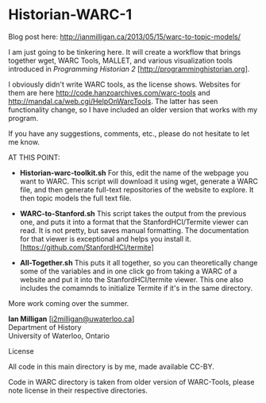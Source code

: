 Historian-WARC-1
======================

Blog post here: http://ianmilligan.ca/2013/05/15/warc-to-topic-models/

I am just going to be tinkering here. It will create a workflow that brings together wget, WARC Tools, MALLET,
and various visualization tools introduced in _Programming Historian 2_ [http://programminghistorian.org].

I obviously didn't write WARC tools, as the license shows. Websites for them are here 
http://code.hanzoarchives.com/warc-tools and http://mandal.ca/web.cgi/HelpOnWarcTools. The latter
has seen functionality change, so I have included an older version that works with my program.

If you have any suggestions, comments, etc., please do not hesitate to let me know.

AT THIS POINT:
- <b>Historian-warc-toolkit.sh</b>
    For this, edit the name of the webpage you want to WARC.
    This script will download it using wget, generate a WARC file, and then generate full-text repositories
    of the website to explore. It then topic models the full text file.

- <b>WARC-to-Stanford.sh</b>
    This script takes the output from the previous one, and puts it into a format that the StanfordHCI/Termite viewer
    can read. It is not pretty, but saves manual formatting. The documentation for that viewer is exceptional and
    helps you install it. [https://github.com/StanfordHCI/termite]

- <b>All-Together.sh</b>
    This puts it all together, so you can theoretically change some of the variables and in one click go from 
    taking a WARC of a website and put it into the StanfordHCI/termite viewer. This one also includes the comamnds
    to initialize Termite if it's in the same directory.

More work coming over the summer.

<b>Ian Milligan</b> [i2milligan@uwaterloo.ca]<br>
Department of History<br>
University of Waterloo, Ontario

License

All code in this main directory is by me, made available CC-BY.

Code in WARC directory is taken from older version of WARC-Tools, please note license in their respective
directories.
